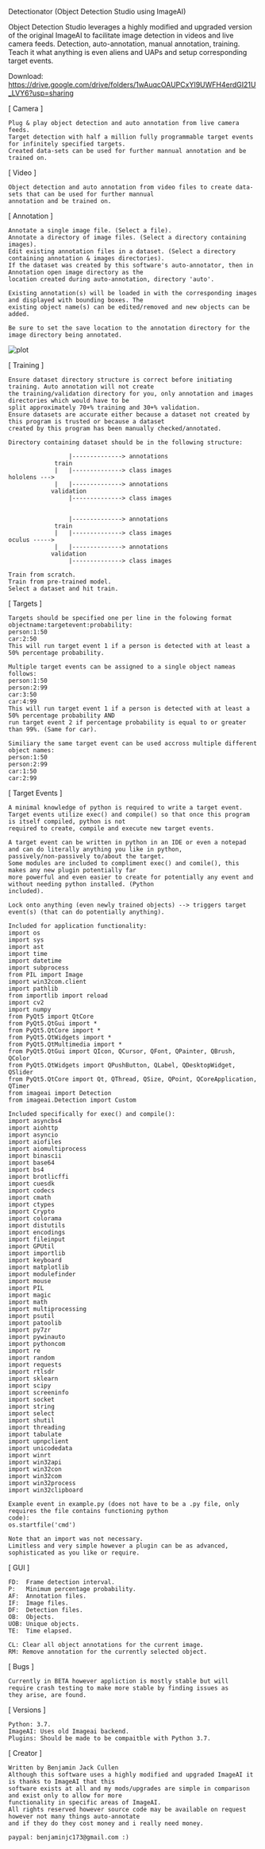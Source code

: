 Detectionator (Object Detection Studio using ImageAI)


Object Detection Studio leverages a highly modified and upgraded version of the original ImageAI to facilitate image
detection in videos and live camera feeds. Detection, auto-annotation, manual annotation, training.
Teach it what anything is even aliens and UAPs and setup corresponding target events.

Download: https://drive.google.com/drive/folders/1wAuqcOAUPCxYI9UWFH4erdGI21U_LVY6?usp=sharing


[ Camera ]

    Plug & play object detection and auto annotation from live camera feeds.
    Target detection with half a million fully programmable target events for infinitely specified targets.
    Created data-sets can be used for further mannual annotation and be trained on.


[ Video ]

    Object detection and auto annotation from video files to create data-sets that can be used for further mannual
    annotation and be trained on.


[ Annotation ]

    Annotate a single image file. (Select a file).
    Annotate a directory of image files. (Select a directory containing images).
    Edit existing annotation files in a dataset. (Select a directory containing annotation & images directories).
    If the dataset was created by this software's auto-annotator, then in Annotation open image directory as the
    location created during auto-annotation, directory 'auto'.

    Existing annotation(s) will be loaded in with the corresponding images and displayed with bounding boxes. The
    existing object name(s) can be edited/removed and new objects can be added.

    Be sure to set the save location to the annotation directory for the image directory being annotated.

![plot](./Screenshots/Annotate2.png)


[ Training ]

    Ensure dataset directory structure is correct before initiating training. Auto annotation will not create
    the training/validation directory for you, only annotation and images directories which would have to be
    split approximately 70+% training and 30+% validation.
    Ensure datasets are accurate either because a dataset not created by this program is trusted or because a dataset
    created by this program has been manually checked/annotated.

    Directory containing dataset should be in the following structure:
    
                     |--------------> annotations
                 train
                 |   |--------------> class images
    hololens --->
                 |   |--------------> annotations
                validation
                     |--------------> class images
    
    
                     |--------------> annotations
                 train
                 |   |--------------> class images
    oculus ----->
                 |   |--------------> annotations
                validation
                     |--------------> class images
    
    Train from scratch.
    Train from pre-trained model.
    Select a dataset and hit train.


[ Targets ]

    Targets should be specified one per line in the folowing format objectname:targetevent:probability:
    person:1:50
    car:2:50
    This will run target event 1 if a person is detected with at least a 50% percentage probability.
    
    Multiple target events can be assigned to a single object nameas follows:
    person:1:50
    person:2:99
    car:3:50
    car:4:99
    This will run target event 1 if a person is detected with at least a 50% percentage probability AND
    run target event 2 if percentage probability is equal to or greater than 99%. (Same for car).

    Similiary the same target event can be used accross multiple different object names:
    person:1:50
    person:2:99
    car:1:50
    car:2:99


[ Target Events ]

    A minimal knowledge of python is required to write a target event.
    Target events utilize exec() and compile() so that once this program is itself compiled, python is not
    required to create, compile and execute new target events.

    A target event can be written in python in an IDE or even a notepad and can do literally anything you like in python,
    passively/non-passively to/about the target.
    Some modules are included to compliment exec() and comile(), this makes any new plugin potentially far
    more powerful and even easier to create for potentially any event and without needing python installed. (Python
    included).

    Lock onto anything (even newly trained objects) --> triggers target event(s) (that can do potentially anything).

    Included for application functionality:
    import os
    import sys
    import ast
    import time
    import datetime
    import subprocess
    from PIL import Image
    import win32com.client
    import pathlib
    from importlib import reload
    import cv2
    import numpy
    from PyQt5 import QtCore
    from PyQt5.QtGui import *
    from PyQt5.QtCore import *
    from PyQt5.QtWidgets import *
    from PyQt5.QtMultimedia import *
    from PyQt5.QtGui import QIcon, QCursor, QFont, QPainter, QBrush, QColor
    from PyQt5.QtWidgets import QPushButton, QLabel, QDesktopWidget, QSlider
    from PyQt5.QtCore import Qt, QThread, QSize, QPoint, QCoreApplication, QTimer
    from imageai import Detection
    from imageai.Detection import Custom
    
    Included specifically for exec() and compile():
    import asyncbs4
    import aiohttp
    import asyncio
    import aiofiles
    import aiomultiprocess
    import binascii
    import base64
    import bs4
    import brotlicffi
    import cuesdk
    import codecs
    import cmath
    import ctypes
    import Crypto
    import colorama
    import distutils
    import encodings
    import fileinput
    import GPUtil
    import importlib
    import keyboard
    import matplotlib
    import modulefinder
    import mouse
    import PIL
    import magic
    import math
    import multiprocessing
    import psutil
    import patoolib
    import py7zr
    import pywinauto
    import pythoncom
    import re
    import random
    import requests
    import rtlsdr
    import sklearn
    import scipy
    import screeninfo
    import socket
    import string
    import select
    import shutil
    import threading
    import tabulate
    import upnpclient
    import unicodedata
    import winrt
    import win32api
    import win32con
    import win32com
    import win32process
    import win32clipboard

    Example event in example.py (does not have to be a .py file, only requires the file contains functioning python
    code):
    os.startfile('cmd')

    Note that an import was not necessary.
    Limitless and very simple however a plugin can be as advanced, sophisticated as you like or require.


[ GUI ]

    FD:  Frame detection interval.
    P:   Minimum percentage probability.
    AF:  Annotation files.
    IF:  Image files.
    DF:  Detection files.
    OB:  Objects.
    UOB: Unique objects.
    TE:  Time elapsed.

    CL: Clear all object annotations for the current image.
    RM: Remove annotation for the currently selected object.


[ Bugs ]

    Currently in BETA however appliction is mostly stable but will
    require crash testing to make more stable by finding issues as
    they arise, are found.


[ Versions ]

    Python: 3.7.
    ImageAI: Uses old Imageai backend.
    Plugins: Should be made to be compaitble with Python 3.7.

[ Creator ]

    Written by Benjamin Jack Cullen
    Although this software uses a highly modified and upgraded ImageAI it is thanks to ImageAI that this
    software exists at all and my mods/upgrades are simple in comparison and exist only to allow for more
    functionality in specific areas of ImageAI.
    All rights reserved however source code may be available on request however not many things auto-annotate
    and if they do they cost money and i really need money.

    paypal: benjaminjc173@gmail.com :)
